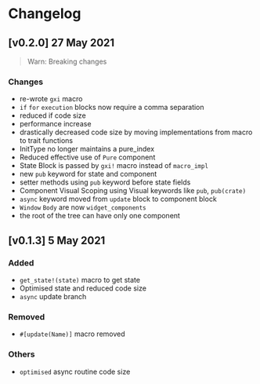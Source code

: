 # Changelog

## [v0.2.0] 27 May 2021

> Warn: Breaking changes

### Changes

- re-wrote `gxi` macro
- `if` `for` `execution` blocks now require a comma separation
- reduced if code size
- performance increase
- drastically decreased code size by moving implementations from macro
to trait functions
- InitType no longer maintains a pure_index
- Reduced effective use of `Pure` component
- State Block is passed by `gxi!` macro instead of `macro_impl`
- new `pub` keyword for state and component
- setter methods using `pub` keyword before state fields
- Component Visual Scoping using Visual keywords like `pub`, `pub(crate)`
- `async` keyword moved from `update` block to component block
- `Window` `Body` are now `widget_components`
- the root of the tree can have only one component

## [v0.1.3] 5 May 2021

### Added
- `get_state!(state)` macro to get state
- Optimised state and reduced code size
- `async` update branch

### Removed
- `#[update(Name)]` macro removed

### Others
- `optimised` async routine code size

